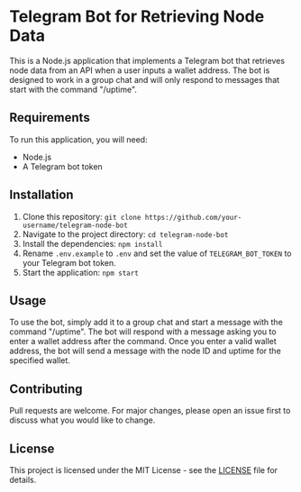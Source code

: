 # Telegram Bot for Retrieving Node Data

This is a Node.js application that implements a Telegram bot that retrieves node data from an API when a user inputs a wallet address. The bot is designed to work in a group chat and will only respond to messages that start with the command "/uptime".

## Requirements

To run this application, you will need:

- Node.js
- A Telegram bot token

## Installation

1. Clone this repository: `git clone https://github.com/your-username/telegram-node-bot`
2. Navigate to the project directory: `cd telegram-node-bot`
3. Install the dependencies: `npm install`
4. Rename `.env.example` to `.env` and set the value of `TELEGRAM_BOT_TOKEN` to your Telegram bot token.
5. Start the application: `npm start`

## Usage

To use the bot, simply add it to a group chat and start a message with the command "/uptime". The bot will respond with a message asking you to enter a wallet address after the command. Once you enter a valid wallet address, the bot will send a message with the node ID and uptime for the specified wallet.

## Contributing

Pull requests are welcome. For major changes, please open an issue first to discuss what you would like to change.

## License

This project is licensed under the MIT License - see the [LICENSE](LICENSE) file for details.

